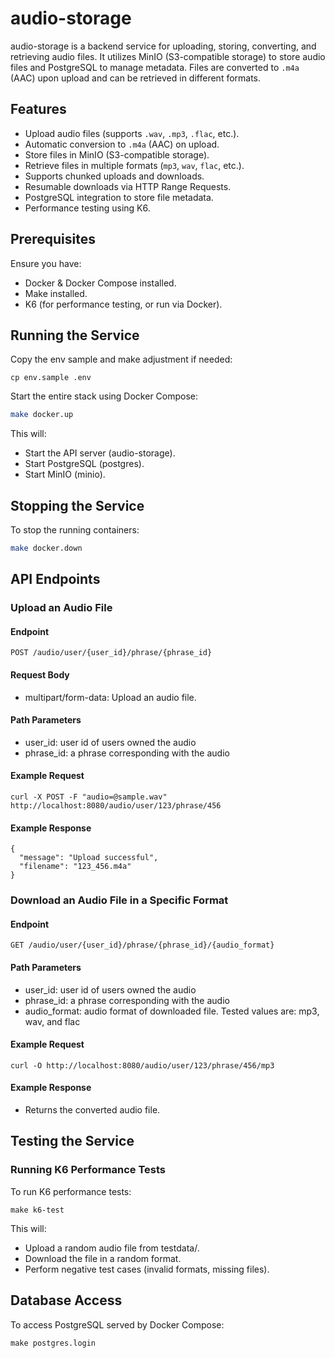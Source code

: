 # audio-storage

audio-storage is a backend service for uploading, storing, converting, and retrieving audio files. It utilizes MinIO (S3-compatible storage) to store audio files and PostgreSQL to manage metadata. Files are converted to `.m4a` (AAC) upon upload and can be retrieved in different formats.

## Features

- Upload audio files (supports `.wav`, `.mp3`, `.flac`, etc.).
- Automatic conversion to `.m4a` (AAC) on upload.
- Store files in MinIO (S3-compatible storage).
- Retrieve files in multiple formats (`mp3`, `wav`, `flac`, etc.).
- Supports chunked uploads and downloads.
- Resumable downloads via HTTP Range Requests.
- PostgreSQL integration to store file metadata.
- Performance testing using K6.

## Prerequisites

Ensure you have:
- Docker & Docker Compose installed.
- Make installed.
- K6 (for performance testing, or run via Docker).

## Running the Service

Copy the env sample and make adjustment if needed:
```
cp env.sample .env
```

Start the entire stack using Docker Compose:
```sh
make docker.up
```

This will:
- Start the API server (audio-storage).
- Start PostgreSQL (postgres).
- Start MinIO (minio).

## Stopping the Service

To stop the running containers:

```sh
make docker.down
```

## API Endpoints

### Upload an Audio File

#### Endpoint

```
POST /audio/user/{user_id}/phrase/{phrase_id}
```
#### Request Body

- multipart/form-data: Upload an audio file.

#### Path Parameters

- user_id: user id of users owned the audio
- phrase_id: a phrase corresponding with the audio

#### Example Request

```
curl -X POST -F "audio=@sample.wav" http://localhost:8080/audio/user/123/phrase/456
```

#### Example Response

```
{
  "message": "Upload successful",
  "filename": "123_456.m4a"
}
```

### Download an Audio File in a Specific Format

#### Endpoint

```
GET /audio/user/{user_id}/phrase/{phrase_id}/{audio_format}
```

#### Path Parameters

- user_id: user id of users owned the audio
- phrase_id: a phrase corresponding with the audio
- audio_format: audio format of downloaded file. Tested values are: mp3, wav, and flac

#### Example Request

```
curl -O http://localhost:8080/audio/user/123/phrase/456/mp3
```

#### Example Response

- Returns the converted audio file.

## Testing the Service

### Running K6 Performance Tests

To run K6 performance tests:

```
make k6-test
```
This will:
- Upload a random audio file from testdata/.
- Download the file in a random format.
- Perform negative test cases (invalid formats, missing files).

## Database Access

To access PostgreSQL served by Docker Compose:

```
make postgres.login
```